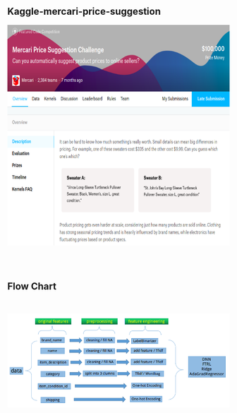 ## Kaggle-mercari-price-suggestion

<div align="center">
<img src="https://raw.githubusercontent.com/massquantity/Kaggle-mercari-price-suggestion/master/images/1.png"
     height="500px">
</div>

<br><br>
## Flow Chart
<br>

![](https://raw.githubusercontent.com/massquantity/Kaggle-mercari-price-suggestion/master/flow%20chart%201.png)
